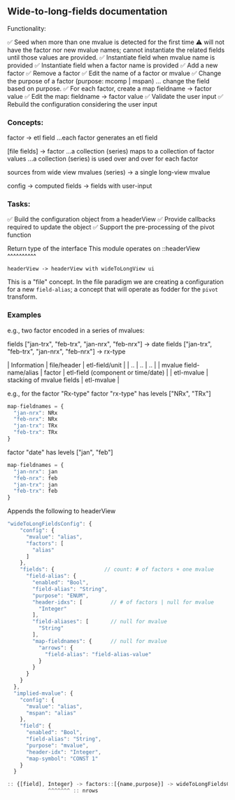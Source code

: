## Wide-to-long-fields documentation

Functionality:

✅ Seed when more than one mvalue is detected for the first time
   ⚠️  will not have the factor nor new mvalue names; cannot
      instantiate the related fields until those values are provided.
✅ Instantiate field when mvalue name is provided
✅ Instantiate field when a factor name is provided
✅ Add a new factor
✅ Remove a factor
✅ Edit the name of a factor or mvalue
✅ Change the purpose of a factor (purpose: mcomp | mspan)
   ... change the field based on purpose.
✅ For each factor, create a map fieldname -> factor value
✅ Edit the map: fieldname -> factor value
✅ Validate the user input
✅ Rebuild the configuration considering the user input

### Concepts:

   factor -> etl field ...each factor generates an etl field

   [file fields] -> factor
      ...a collection (series) maps to a collection of factor values
      ...a collection (series) is used over and over for each factor

   sources from wide view mvalues (series) -> a single long-view mvalue

   config -> computed fields -> fields with user-input

### Tasks:

✅  Build the configuration object from a headerView
✅  Provide callbacks required to update the object
✅  Support the pre-processing of the pivot function


Return type of the interface
This module operates on ::headerView
                          ^^^^^^^^^^

    headerView -> headerView with wideToLongView ui

This is a "file" concept.  In the file paradigm we are creating a
configuration for a new `field-alias`; a concept that will operate as fodder
for the `pivot` transform.

### Examples

e.g., two factor encoded in a series of mvalues:

fields ["jan-trx", "feb-trx", "jan-nrx", "feb-nrx"] -> date
fields ["jan-trx", "feb-trx", "jan-nrx", "feb-nrx"] -> rx-type

| Information | file/header | etl-field/unit |
| .. | .. | .. |
| mvalue field-name/alias | factor | etl-field (component or time/date) |
| etl-mvalue | stacking of mvalue fields | etl-mvalue |


e.g., for the factor "Rx-type"
factor "rx-type" has levels ["NRx", "TRx"]
```js
map-fieldnames = {
  "jan-nrx": NRx
  "feb-nrx": NRx
  "jan-trx": TRx
  "feb-trx": TRx
}
```

factor "date" has levels ["jan", "feb"]
```js
map-fieldnames = {
  "jan-nrx": jan
  "feb-nrx": feb
  "jan-trx": jan
  "feb-trx": feb
}
```

Appends the following to headerView

```js
"wideToLongFieldsConfig": {
    "config": {
      "mvalue": "alias",
      "factors": [
        "alias"
      ]
    },
    "fields": {                // count: # of factors + one mvalue
      "field-alias": {
        "enabled": "Bool",
        "field-alias": "String",
        "purpose": "ENUM",
        "header-idxs": [         // # of factors | null for mvalue
          "Integer"
        ],
        "field-aliases": [       // null for mvalue
          "String"
        ],
        "map-fieldnames": {      // null for mvalue
          "arrows": {
            "field-alias": "field-alias-value"
          }
        }
      }
    }
  },
  "implied-mvalue": {
    "config": {
      "mvalue": "alias",
      "mspan": "alias"
    },
    "field": {
      "enabled": "Bool",
      "field-alias": "String",
      "purpose": "mvalue",
      "header-idx": "Integer",
      "map-symbol": "CONST 1"
    }
  }

:: {[field], Integer} -> factors::[{name,purpose}] -> wideToLongFieldsConfig::{..}
             ^^^^^^^ :: nrows

```

